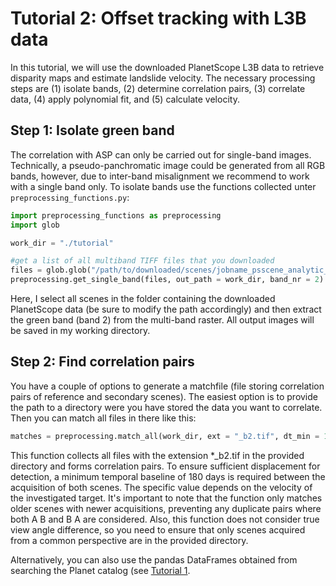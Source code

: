 # Tutorial 2: Offset tracking with L3B data

In this tutorial, we will use the downloaded PlanetScope L3B data to retrieve disparity maps and estimate landslide velocity. The necessary processing steps are (1) isolate bands, (2) determine correlation pairs, (3) correlate data, (4) apply polynomial fit, and (5) calculate velocity. 

## Step 1: Isolate green band

The correlation with ASP can only be carried out for single-band images. Technically, a pseudo-panchromatic image could be generated from all RGB bands, however, due to inter-band misalignment we recommend to work with a single band only. To isolate bands use the functions collected unter `preprocessing_functions.py`:

``` python
import preprocessing_functions as preprocessing
import glob

work_dir = "./tutorial"

#get a list of all multiband TIFF files that you downloaded
files = glob.glob("/path/to/downloaded/scenes/jobname_psscene_analytic_sr_udm2/PSScene/*3B_AnalyticMS_SR_clip.tif") 
preprocessing.get_single_band(files, out_path = work_dir, band_nr = 2)
```

Here, I select all scenes in the folder containing the downloaded PlanetScope data (be sure to modify the path accordingly) and then extract the green band (band 2) from the multi-band raster. All output images will be saved in my working directory.

## Step 2: Find correlation pairs 

You have a couple of options to generate a matchfile (file storing correlation pairs of reference and secondary scenes). The easiest option is to provide the path to a directory were you have stored the data you want to correlate. Then you can match all files in there like this: 


``` python
matches = preprocessing.match_all(work_dir, ext = "_b2.tif", dt_min = 180)
```

This function collects all files with the extension *_b2.tif in the provided directory and forms correlation pairs. To ensure sufficient displacement for detection, a minimum temporal baseline of 180 days is required between the acquisition of both scenes. The specific value depends on the velocity of the investigated target. It's important to note that the function only matches older scenes with newer acquisitions, preventing any duplicate pairs where both A B and B A are considered. Also, this function does not consider true view angle difference, so you need to ensure that only scenes acquired from a common perspective are in the provided directory.

Alternatively, you can also use the pandas DataFrames obtained from searching the Planet catalog (see [Tutorial 1](./Tutorial1_Data_Search.md).
